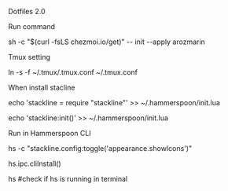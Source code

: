 Dotfiles 2.0

Run command

sh -c "$(curl -fsLS chezmoi.io/get)" -- init --apply arozmarin


Tmux setting

ln -s -f ~/.tmux/.tmux.conf ~/.tmux.conf

When install stacline


echo 'stackline = require "stackline"' >> ~/.hammerspoon/init.lua

echo 'stackline:init()' >> ~/.hammerspoon/init.lua

Run in Hammerspoon CLI

hs -c "stackline.config:toggle('appearance.showIcons')"

hs.ipc.cliInstall()

hs  #check if hs is running in terminal

